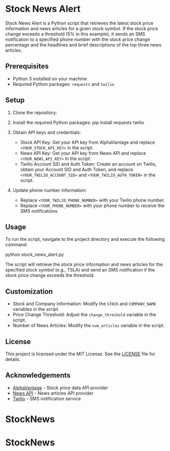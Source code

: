 # Stock News Alert

Stock News Alert is a Python script that retrieves the latest stock price information and news articles for a given stock symbol. If the stock price change exceeds a threshold (5% in this example), it sends an SMS notification to a specified phone number with the stock price change percentage and the headlines and brief descriptions of the top three news articles.

## Prerequisites

- Python 3 installed on your machine
- Required Python packages: `requests` and `twilio`

## Setup

1. Clone the repository:


2. Install the required Python packages:
pip install requests twilio



3. Obtain API keys and credentials:
   - Stock API Key: Get your API key from AlphaVantage and replace `<YOUR_STOCK_API_KEY>` in the script.
   - News API Key: Get your API key from News API and replace `<YOUR_NEWS_API_KEY>` in the script.
   - Twilio Account SID and Auth Token: Create an account on Twilio, obtain your Account SID and Auth Token, and replace `<YOUR_TWILIO_ACCOUNT_SID>` and `<YOUR_TWILIO_AUTH_TOKEN>` in the script.

4. Update phone number information:
   - Replace `<YOUR_TWILIO_PHONE_NUMBER>` with your Twilio phone number.
   - Replace `<YOUR_PHONE_NUMBER>` with your phone number to receive the SMS notifications.

## Usage

To run the script, navigate to the project directory and execute the following command:

python stock_news_alert.py


The script will retrieve the stock price information and news articles for the specified stock symbol (e.g., TSLA) and send an SMS notification if the stock price change exceeds the threshold.

## Customization

- Stock and Company Information: Modify the `STOCK` and `COMPANY_NAME` variables in the script.
- Price Change Threshold: Adjust the `change_threshold` variable in the script.
- Number of News Articles: Modify the `num_articles` variable in the script.

## License

This project is licensed under the MIT License. See the [LICENSE](LICENSE) file for details.

## Acknowledgements

- [AlphaVantage](https://www.alphavantage.co/) - Stock price data API provider
- [News API](https://newsapi.org/) - News articles API provider
- [Twilio](https://www.twilio.com/) - SMS notification service
# StockNews
# StockNews
